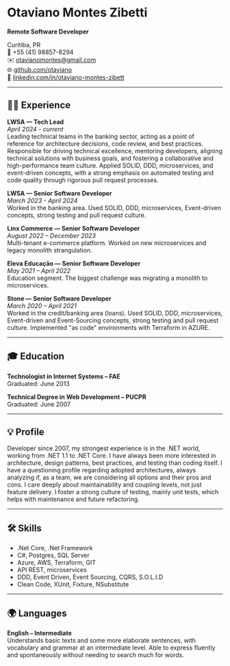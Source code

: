 # Otaviano Montes Zibetti

**Remote Software Developer**

Curitiba, PR  
📱 +55 (41) 98857-8294  
✉️ otavianomontes@gmail.com  
🌐 [github.com/otaviano](https://github.com/otaviano)  
🔗 [linkedin.com/in/otaviano-montes-zibett](https://linkedin.com/in/otaviano-montes-zibett)

---

## 👨‍💻 Experience

**LWSA — Tech Lead**  
_April 2024 - current_  
Leading technical teams in the banking sector, acting as a point of reference for architecture decisions, code review, and best practices. Responsible for driving technical excellence, mentoring developers, aligning technical solutions with business goals, and fostering a collaborative and high-performance team culture. Applied SOLID, DDD, microservices, and event-driven concepts, with a strong emphasis on automated testing and code quality through rigorous pull request processes.

**LWSA — Senior Software Developer**  
_March 2023 - April 2024_  
Worked in the banking area. Used SOLID, DDD, microservices, Event-driven concepts, strong testing and pull request culture. 

**Linx Commerce — Senior Software Developer**  
_August 2022 – December 2023_  
Multi-tenant e-commerce platform. Worked on new microservices and legacy monolith strangulation.

**Eleva Educação — Senior Software Developer**  
_May 2021 – April 2022_  
Education segment. The biggest challenge was migrating a monolith to microservices.

**Stone — Senior Software Developer**  
_March 2020 – April 2021_  
Worked in the credit/banking area (loans). Used SOLID, DDD, microservices, Event-driven and Event-Sourcing concepts, strong testing and pull request culture. Implemented "as code" environments with Terraform in AZURE.

---

## 🎓 Education

**Technologist in Internet Systems – FAE**  
Graduated: June 2013

**Technical Degree in Web Development – PUCPR**  
Graduated: June 2007

---

## 💡 Profile

Developer since 2007, my strongest experience is in the .NET world, working from .NET 1.1 to .NET Core. I have always been more interested in architecture, design patterns, best practices, and testing than coding itself. I have a questioning profile regarding adopted architectures, always analyzing if, as a team, we are considering all options and their pros and cons. I care deeply about maintainability and coupling levels, not just feature delivery. I foster a strong culture of testing, mainly unit tests, which helps with maintenance and future refactoring.

---

## 🛠️ Skills

- .Net Core, .Net Framework
- C#, Postgres, SQL Server
- Azure, AWS, Terraform, GIT
- API REST, microservices
- DDD, Event Driven, Event Sourcing, CQRS, S.O.L.I.D
- Clean Code, XUnit, Fixture, NSubstitute

---

## 🌍 Languages

**English – Intermediate**  
Understands basic texts and some more elaborate sentences, with vocabulary and grammar at an intermediate level. Able to express fluently and spontaneously without needing to search much for words.
